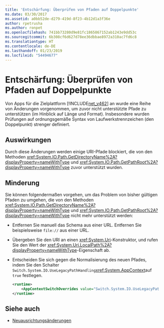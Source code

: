 ```yaml
---
title: 'Entschärfung: Überprüfen von Pfaden auf Doppelpunkte'
ms.date: 03/30/2017
ms.assetid: a0bb52de-d279-419d-8f23-4b12d1a3f36e
author: rpetrusha
ms.author: ronpet
ms.openlocfilehash: 741bb73280d9e81fc1865867152ab1243e9dd53c
ms.sourcegitcommit: 6b308cf6d627d78ee36dbbae8972a310ac7fd6c8
ms.translationtype: HT
ms.contentlocale: de-DE
ms.lasthandoff: 01/23/2019
ms.locfileid: "54494677"
---
```

# <a name="mitigation-path-colon-checks"></a>Entschärfung: Überprüfen von Pfaden auf Doppelpunkte
Von Apps für die Zielplattform [!INCLUDE[net_v462](../../../includes/net-v462-md.md)] an wurde eine Reihe von Änderungen vorgenommen, um zuvor nicht unterstützte Pfade zu unterstützen (im Hinblick auf Länge und Format). Insbesondere wurden Prüfungen auf ordnungsgemäße Syntax von Laufwerkstrennzeichen (den Doppelpunkt) strenger definiert.  
  
## <a name="impact"></a>Auswirkungen  
 Durch diese Änderungen werden einige URI-Pfade blockiert, die von den Methoden <xref:System.IO.Path.GetDirectoryName%2A?displayProperty=nameWithType> und <xref:System.IO.Path.GetPathRoot%2A?displayProperty=nameWithType> zuvor unterstützt wurden.  
  
## <a name="mitigation"></a>Minderung  
 Sie können folgendermaßen vorgehen, um das Problem von bisher gültigen Pfaden zu umgehen, die von den Methoden <xref:System.IO.Path.GetDirectoryName%2A?displayProperty=nameWithType> und <xref:System.IO.Path.GetPathRoot%2A?displayProperty=nameWithType> nicht mehr unterstützt werden:  
  
-   Entfernen Sie manuell das Schema aus einer URL. Entfernen Sie beispielsweise `file://` aus einer URL.  
  
-   Übergeben Sie den URI an einen <xref:System.Uri>-Konstruktor, und rufen Sie den Wert der <xref:System.Uri.LocalPath%2A?displayProperty=nameWithType>-Eigenschaft ab.  
  
-   Entscheiden Sie sich gegen die Normalisierung des neuen Pfades, indem Sie den Schalter `Switch.System.IO.UseLegacyPathHandling`<xref:System.AppContext>auf `true` festlegen.  
  
    ```xml  
    <runtime>  
        <AppContextSwitchOverrides value="Switch.System.IO.UseLegacyPathHandling=true" />    
    </runtime>  
    ```  
  
## <a name="see-also"></a>Siehe auch
- [Neuausrichtungsänderungen](../../../docs/framework/migration-guide/retargeting-changes-in-the-net-framework-4-6-2.md)
